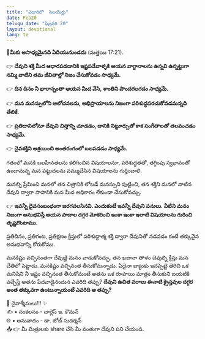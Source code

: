 ```yaml
---
title: "ఎడారిలో  సెలయేర్లు"
date: Feb20
telugu_date: "ఫిబ్రవరి 20"
layout: devotional
lang: te
---
```


**📖మీకు అసాధ్యమైనది ఏదియునుండదు**
(మత్తయి 17:21). 

👉 **దేవుని శక్తి మీద ఆధారపడడానికి ఇష్టపడేవాళ్ళకి ఆయన వాగ్దానాలను ఉన్నవి ఉన్నట్టుగా నమ్మి వాటిని తమ జీవితాల్లో నిజం చేసుకోవడం సాధ్యమే.**

👉 **దిన దినం నీ భారాన్నంతా ఆయన మీద వేసి, శాంతిని పొందగలగడం సాధ్యమే.**

👉 **మన మనస్సులోని ఆలోచనలను, అభిప్రాయాలను నిజంగా పరిశుద్ధపరచుకోవడమన్నది తేలికే.**

👉 **ప్రతిదానిలోనూ దేవుని చిత్తాన్ని చూడడం, దానికి నిట్టూర్పుతో కాక సంగీతాలతో తలవంచడం సాధ్యమే.**

👉 **దైవశక్తిని ఆశ్రయించి అంతరంగంలో బలపడడం సాధ్యమే.**

 గతంలో మనకి బలహీనతలను కలిగించిన విషయాలనూ, పరిశుద్ధతతో, తగ్గింపు స్వభావంతో ఉందామన్న మన పట్టుదలను వమ్ముచేసిన విషయాలను గుర్తించాలి. 

మనల్ని ప్రేమించి మనలో తన చిత్రానికి లోబడే మనస్సుని పుట్టించి, తన శక్తిని మనలో నాటిన దేవుని ద్వారా పాపానికి మన మీద అధికారం లేకుండా చేసుకోవచ్చు. 

👉 **ఇవన్నీ దైవసంబంధంగా జరగవలసినవి. ఎందుకంటే ఇవన్నీ దేవుని పనులు. వీటిని మనం  నిజంగా అనుభవిస్తే ఆయన పాదాల దగ్గర మోకరించి ఇంకా ఇంకా ఇలాటి విషయాలను గురించి తృష్టగొంటాము.**

ప్రతిదినం, ప్రతిగంట, ప్రతిక్షణం క్రీస్తులో పరిశుద్ధాత్మ శక్తి ద్వారా దేవునితో నడవడం కంటే తక్కువైన అనుభవాన్ని కోరుకోము.

మనకిష్టం వచ్చినంతగా దేవుణ్ణి మనం వాడుకోవచ్చు. తన ఖజానా తాళం చెవుల్ని క్రీస్తు మన చేతిలో పెట్టాడు. మనకిష్టం వచ్చినంత తీసుకోమన్నాడు. ఏదైనా బ్యాంకు ఇనప్పెట్టె తెరిచి ఒక మనిషిని నీ ఇష్టం వచ్చినంత తీసుకోమంటే అతను ఒక రూపాయి మాత్రం తీసుకుని బయటికి వచ్చేస్తే అతను పేదవాడైనందున ఎవరిది తప్పు? 
**దేవుని ఉచిత వరాలు ఈనాటి క్రైస్తవుల దగ్గర అంత తక్కువగా ఉంటున్నాయంటే ఎవరిది ఆ తప్పు?**

<div class="blessing">🙏 <span class="bless-text">దైవాశ్శీసులు!!!</span> ✨</div>

<div class="credit">✍️ <span class="credit-text">▪ సంకలనం - చార్లెస్ ఇ. కౌమన్</span></div>
<div class="credit">🌐 <span class="credit-text">▪ అనువాదం - డా. జోబ్ సుదర్శన్</span></div>


<div class="share">📤 👉 <span class="share-text">మీ మిత్రులకు share చేసి మీ వంతుగా దేవుని పని చేయండి.</span></div>
